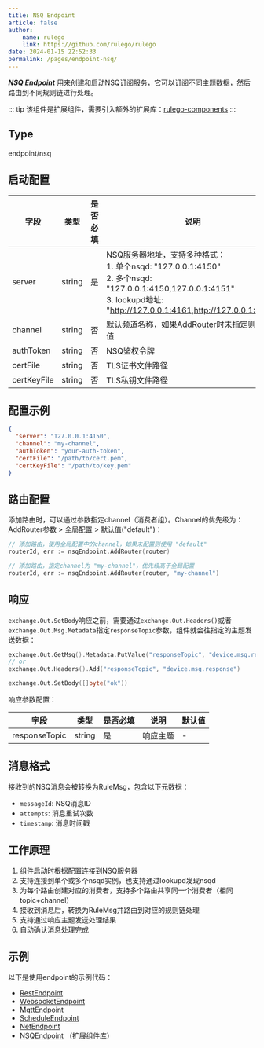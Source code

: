 ```yaml
---
title: NSQ Endpoint
article: false
author:
    name: rulego
    link: https://github.com/rulego/rulego
date: 2024-01-15 22:52:33
permalink: /pages/endpoint-nsq/
---
```


***NSQ Endpoint*** 用来创建和启动NSQ订阅服务，它可以订阅不同主题数据，然后路由到不同规则链进行处理。

::: tip 
该组件是扩展组件，需要引入额外的扩展库：[rulego-components](https://github.com/rulego/rulego-components)
:::

## Type

endpoint/nsq

## 启动配置

| 字段        | 类型     | 是否必填 | 说明                                                          | 默认值           |
|-----------|--------|------|-------------------------------------------------------------|----------------|
| server    | string | 是    | NSQ服务器地址，支持多种格式：<br/>1. 单个nsqd: "127.0.0.1:4150"<br/>2. 多个nsqd: "127.0.0.1:4150,127.0.0.1:4151"<br/>3. lookupd地址: "http://127.0.0.1:4161,http://127.0.0.1:4162" | 127.0.0.1:4150 |
| channel   | string | 否    | 默认频道名称，如果AddRouter时未指定则使用此值                           | default        |
| authToken | string | 否    | NSQ鉴权令牌                                                    | -              |
| certFile  | string | 否    | TLS证书文件路径                                                 | -              |
| certKeyFile | string | 否    | TLS私钥文件路径                                                 | -              |

## 配置示例

```json
{
  "server": "127.0.0.1:4150",
  "channel": "my-channel",
  "authToken": "your-auth-token",
  "certFile": "/path/to/cert.pem",
  "certKeyFile": "/path/to/key.pem"
}
```

## 路由配置

添加路由时，可以通过参数指定channel（消费者组）。Channel的优先级为：AddRouter参数 > 全局配置 > 默认值("default")：

```go
// 添加路由，使用全局配置中的channel，如果未配置则使用 "default"
routerId, err := nsqEndpoint.AddRouter(router)

// 添加路由，指定channel为 "my-channel"，优先级高于全局配置
routerId, err := nsqEndpoint.AddRouter(router, "my-channel")
```

## 响应

`exchange.Out.SetBody`响应之前，需要通过`exchange.Out.Headers()`或者`exchange.Out.Msg.Metadata`指定`responseTopic`参数，组件就会往指定的主题发送数据：

```go
exchange.Out.GetMsg().Metadata.PutValue("responseTopic", "device.msg.response")
// or
exchange.Out.Headers().Add("responseTopic", "device.msg.response")

exchange.Out.SetBody([]byte("ok"))
```

响应参数配置：

| 字段            | 类型     | 是否必填 | 说明    | 默认值 |
|---------------|--------|------|-------|-----|
| responseTopic | string | 是    | 响应主题  | -   |

## 消息格式

接收到的NSQ消息会被转换为RuleMsg，包含以下元数据：

- `messageId`: NSQ消息ID
- `attempts`: 消息重试次数
- `timestamp`: 消息时间戳

## 工作原理

1. 组件启动时根据配置连接到NSQ服务器
2. 支持连接到单个或多个nsqd实例，也支持通过lookupd发现nsqd
3. 为每个路由创建对应的消费者，支持多个路由共享同一个消费者（相同topic+channel）
4. 接收到消息后，转换为RuleMsg并路由到对应的规则链处理
5. 支持通过响应主题发送处理结果
6. 自动确认消息处理完成

## 示例

以下是使用endpoint的示例代码：

- [RestEndpoint](https://github.com/rulego/rulego/tree/main/examples/http_endpoint/http_endpoint.go)
- [WebsocketEndpoint](https://github.com/rulego/rulego/tree/main/endpoint/websocket/websocket_test.go)
- [MqttEndpoint](https://github.com/rulego/rulego/tree/main/endpoint/mqtt/mqtt_test.go)
- [ScheduleEndpoint](https://github.com/rulego/rulego/tree/main/endpoint/schedule/schedule_test.go)
- [NetEndpoint](https://github.com/rulego/rulego-components/blob/main/endpoint/net/net_test.go)
- [NSQEndpoint](https://github.com/rulego/rulego-components/blob/main/endpoint/nsq/nsq_test.go) （扩展组件库）